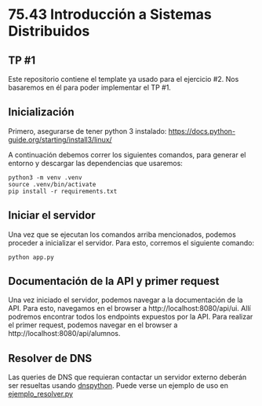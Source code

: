 # 75.43 Introducción a Sistemas Distribuidos
## TP #1
Este repositorio contiene el template ya usado para el ejercicio #2. Nos basaremos en él para poder implementar el TP #1.

## Inicialización
Primero, asegurarse de tener python 3 instalado: https://docs.python-guide.org/starting/install3/linux/

A continuación debemos correr los siguientes comandos, para generar el entorno y descargar las dependencias que usaremos:

    python3 -m venv .venv
    source .venv/bin/activate
    pip install -r requirements.txt

## Iniciar el servidor
Una vez que se ejecutan los comandos arriba mencionados, podemos proceder a inicializar el servidor. Para esto, corremos el siguiente comando:

    python app.py

## Documentación de la API y primer request

Una vez iniciado el servidor, podemos navegar a la documentación de la API. Para esto, navegamos en el browser a http://localhost:8080/api/ui.
Allí podremos encontrar todos los endpoints expuestos por la API.
Para realizar el primer request, podemos navegar en el browser a http://localhost:8080/api/alumnos.

## Resolver de DNS
Las queries de DNS que requieran contactar un servidor externo deberán ser resueltas usando 
[dnspython](http://www.dnspython.org/docs/1.16.0/). Puede verse un ejemplo
de uso en [ejemplo_resolver.py](./ejemplo_resolver.py)
